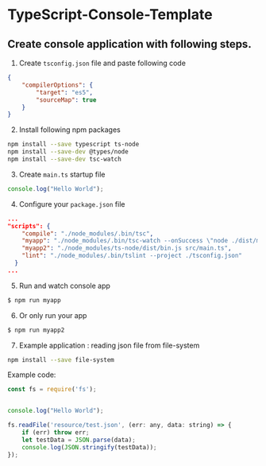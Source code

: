 # TypeScript-Console-Template

## Create console application with following steps.


1. Create `tsconfig.json` file and paste following code

```json
{
    "compilerOptions": {
        "target": "es5",
        "sourceMap": true
    }
}
```
2. Install following npm packages

```bash
npm install --save typescript ts-node
npm install --save-dev @types/node
npm install --save-dev tsc-watch
```

3. Create `main.ts` startup file

```javascript
console.log("Hello World");
```

4. Configure your `package.json` file

```json
...
"scripts": {
    "compile": "./node_modules/.bin/tsc",
    "myapp": "./node_modules/.bin/tsc-watch --onSuccess \"node ./dist/main.js\"",
    "myapp2": "./node_modules/ts-node/dist/bin.js src/main.ts",
    "lint": "./node_modules/.bin/tslint --project ./tsconfig.json"
  }
...

```

5. Run and watch console app

```bash
$ npm run myapp
```

6. Or only run your app

```bash
$ npm run myapp2
```

7. Example application : reading json file from file-system

```bash
npm install --save file-system   
```
Example code:
```javascript
const fs = require('fs');


console.log("Hello World");

fs.readFile('resource/test.json', (err: any, data: string) => {
    if (err) throw err;
    let testData = JSON.parse(data);       
    console.log(JSON.stringify(testData));
});
```